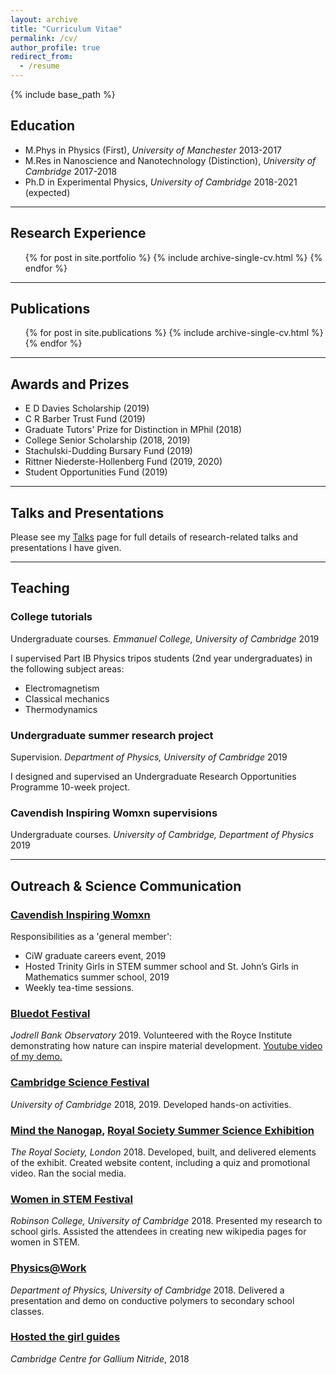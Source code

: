 ```yaml
---
layout: archive
title: "Curriculum Vitae"
permalink: /cv/
author_profile: true
redirect_from:
  - /resume
---
```


{% include base_path %}

## Education
* M.Phys in Physics (First), _University of Manchester_ 2013-2017
* M.Res in Nanoscience and Nanotechnology (Distinction), _University of Cambridge_ 2017-2018
* Ph.D in Experimental Physics, _University of Cambridge_ 2018-2021 (expected)

---

## Research Experience
  <ul>{% for post in site.portfolio %}
    {% include archive-single-cv.html %}
  {% endfor %}</ul>

---

## Publications
  <ul>{% for post in site.publications %}
    {% include archive-single-cv.html %}
  {% endfor %}</ul>

---

## Awards and Prizes
* E D Davies Scholarship (2019)
* C R Barber Trust Fund (2019)
* Graduate Tutors' Prize for Distinction in MPhil (2018)
* College Senior Scholarship (2018, 2019)
* Stachulski-Dudding Bursary Fund (2019)
* Rittner Niederste-Hollenberg Fund (2019, 2020)
* Student Opportunities Fund (2019)

---
  
## Talks and Presentations
Please see my [Talks](https://bdoptoelectronics.github.io/talks/) page for full details of research-related talks and presentations I have given.

---
  
## Teaching

### College tutorials
Undergraduate courses. _Emmanuel College, University of Cambridge_ 2019

I supervised Part IB Physics tripos students (2nd year undergraduates) in the following subject areas:
* Electromagnetism
* Classical mechanics
* Thermodynamics

### Undergraduate summer research project
Supervision. _Department of Physics, University of Cambridge_ 2019

I designed and supervised an Undergraduate Research Opportunities Programme 10-week project. 

### Cavendish Inspiring Womxn supervisions
Undergraduate courses. _University of Cambridge, Department of Physics_ 2019

---

## Outreach & Science Communication

### [Cavendish Inspiring Womxn](https://www.cavendishinspiringwomxn.co.uk/)
Responsibilities as a 'general member':
* CiW graduate careers event, 2019
*	Hosted Trinity Girls in STEM summer school and St. John’s Girls in Mathematics summer school, 2019
*	Weekly tea-time sessions.

### [Bluedot Festival](https://www.royce.ac.uk/news/bluedot-2019/)
_Jodrell Bank Observatory_ 2019. Volunteered with the Royce Institute demonstrating how nature can inspire material development. [Youtube video of my demo.](https://www.youtube.com/watch?v=TKSnkl6-N8o)

### [Cambridge Science Festival](https://www.sciencefestival.cam.ac.uk/) 
_University of Cambridge_ 2018, 2019. Developed hands-on activities.

### [Mind the Nanogap](http://nanogap.nanodtc.cam.ac.uk/), [Royal Society Summer Science Exhibition](https://royalsociety.org/science-events-and-lectures/2018/summer-science-exhibition/exhibits/mind-the-nanogap/)
_The Royal Society, London_ 2018. Developed, built, and delivered elements of the exhibit. Created website content, including a quiz and promotional video. Ran the social media.

### [Women in STEM Festival](https://www.robinson.cam.ac.uk/events/women-stem-festival-2018)
_Robinson College, University of Cambridge_ 2018. Presented my research to school girls. Assisted the attendees in creating new wikipedia pages for women in STEM.

### [Physics@Work](https://outreach.phy.cam.ac.uk/programme/physicsatwork)
_Department of Physics, University of Cambridge_ 2018. Delivered a presentation and demo on conductive polymers to secondary school classes.

### [Hosted the girl guides](https://www.gan.msm.cam.ac.uk/news/fantastic-outreach)
_Cambridge Centre for Gallium Nitride_, 2018
